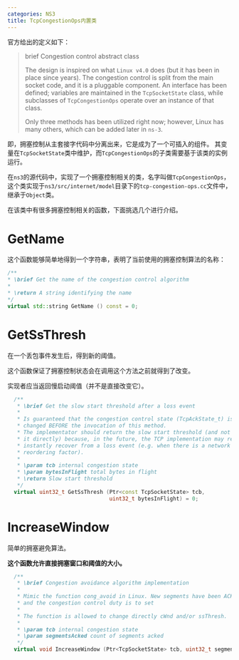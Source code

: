 ```yaml
---
categories: NS3
title: TcpCongestionOps内置类
---
```


官方给出的定义如下：

> brief Congestion control abstract class
>
> The design is inspired on what `Linux v4.0` does (but it has been in place since years). The congestion control is split from the main socket code, and it is a pluggable component. An interface has been defined; variables are maintained in the `TcpSocketState` class, while subclasses of `TcpCongestionOps` operate over an instance of that class.
>
>  Only three methods has been utilized right now; however, Linux has many others, which can be added later in `ns-3`.

即，拥塞控制从主套接字代码中分离出来，它是成为了一个可插入的组件。 其变量在`TcpSocketState`类中维护，而`TcpCongestionOps`的子类需要基于该类的实例运行。

在`ns3`的源代码中，实现了一个拥塞控制相关的类，名字叫做`TcpCongestionOps`，这个类实现于`ns3/src/internet/model`目录下的`tcp-congestion-ops.cc`文件中，继承于`Object`类。

在该类中有很多拥塞控制相关的函数，下面挑选几个进行介绍。

# GetName

这个函数能够简单地得到一个字符串，表明了当前使用的拥塞控制算法的名称：

```c++
/**
* \brief Get the name of the congestion control algorithm
*
* \return A string identifying the name
*/
virtual std::string GetName () const = 0;
```

# GetSsThresh

在一个丢包事件发生后，得到新的阈值。

这个函数保证了拥塞控制状态会在调用这个方法之前就得到了改变。

实现者应当返回慢启动阈值（并不是直接改变它）。

```c++
  /**
   * \brief Get the slow start threshold after a loss event
   *
   * Is guaranteed that the congestion control state (TcpAckState_t) is
   * changed BEFORE the invocation of this method.
   * The implementator should return the slow start threshold (and not change
   * it directly) because, in the future, the TCP implementation may require to
   * instantly recover from a loss event (e.g. when there is a network with an high
   * reordering factor).
   *
   * \param tcb internal congestion state
   * \param bytesInFlight total bytes in flight
   * \return Slow start threshold
   */
  virtual uint32_t GetSsThresh (Ptr<const TcpSocketState> tcb,
                                uint32_t bytesInFlight) = 0;
```

# IncreaseWindow

简单的拥塞避免算法。

**这个函数允许直接拥塞窗口和阈值的大小。**

```c++
  /**
   * \brief Congestion avoidance algorithm implementation
   *
   * Mimic the function cong_avoid in Linux. New segments have been ACKed,
   * and the congestion control duty is to set
   *
   * The function is allowed to change directly cWnd and/or ssThresh.
   *
   * \param tcb internal congestion state
   * \param segmentsAcked count of segments acked
   */
  virtual void IncreaseWindow (Ptr<TcpSocketState> tcb, uint32_t segmentsAcked) = 0;
```



